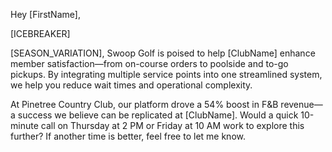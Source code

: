 Hey [FirstName],

[ICEBREAKER]

[SEASON_VARIATION], Swoop Golf is poised to help [ClubName] enhance member satisfaction—from on-course orders to poolside and to-go pickups. By integrating multiple service points into one streamlined system, we help you reduce wait times and operational complexity.

At Pinetree Country Club, our platform drove a 54% boost in F&B revenue—a success we believe can be replicated at [ClubName]. Would a quick 10-minute call on Thursday at 2 PM or Friday at 10 AM work to explore this further? If another time is better, feel free to let me know.
